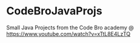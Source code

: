 # CodeBroJavaProjs
Small Java Projects from the Code Bro academy @ https://www.youtube.com/watch?v=xTtL8E4LzTQ
